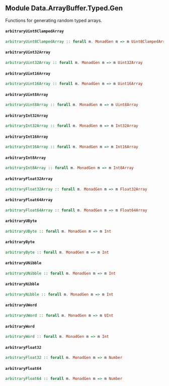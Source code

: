 ## Module Data.ArrayBuffer.Typed.Gen

Functions for generating random typed arrays.

#### `arbitraryUint8ClampedArray`

``` purescript
arbitraryUint8ClampedArray :: forall m. MonadGen m => m Uint8ClampedArray
```

#### `arbitraryUint32Array`

``` purescript
arbitraryUint32Array :: forall m. MonadGen m => m Uint32Array
```

#### `arbitraryUint16Array`

``` purescript
arbitraryUint16Array :: forall m. MonadGen m => m Uint16Array
```

#### `arbitraryUint8Array`

``` purescript
arbitraryUint8Array :: forall m. MonadGen m => m Uint8Array
```

#### `arbitraryInt32Array`

``` purescript
arbitraryInt32Array :: forall m. MonadGen m => m Int32Array
```

#### `arbitraryInt16Array`

``` purescript
arbitraryInt16Array :: forall m. MonadGen m => m Int16Array
```

#### `arbitraryInt8Array`

``` purescript
arbitraryInt8Array :: forall m. MonadGen m => m Int8Array
```

#### `arbitraryFloat32Array`

``` purescript
arbitraryFloat32Array :: forall m. MonadGen m => m Float32Array
```

#### `arbitraryFloat64Array`

``` purescript
arbitraryFloat64Array :: forall m. MonadGen m => m Float64Array
```

#### `arbitraryUByte`

``` purescript
arbitraryUByte :: forall m. MonadGen m => m Int
```

#### `arbitraryByte`

``` purescript
arbitraryByte :: forall m. MonadGen m => m Int
```

#### `arbitraryUNibble`

``` purescript
arbitraryUNibble :: forall m. MonadGen m => m Int
```

#### `arbitraryNibble`

``` purescript
arbitraryNibble :: forall m. MonadGen m => m Int
```

#### `arbitraryUWord`

``` purescript
arbitraryUWord :: forall m. MonadGen m => m UInt
```

#### `arbitraryWord`

``` purescript
arbitraryWord :: forall m. MonadGen m => m Int
```

#### `arbitraryFloat32`

``` purescript
arbitraryFloat32 :: forall m. MonadGen m => m Number
```

#### `arbitraryFloat64`

``` purescript
arbitraryFloat64 :: forall m. MonadGen m => m Number
```


